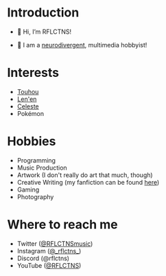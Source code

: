 # Introduction

- 👋 Hi, I’m RFLCTNS!

- 👀 I am a [neurodivergent](https://en.wikipedia.org/wiki/Neurodiversity), multimedia hobbyist!

# Interests
- [Touhou](https://en.touhouwiki.net/wiki/Touhou_Project)
- [Len'en](http://lenen.shoutwiki.com/wiki/Len'en_Project)
- [Celeste](http://celestegame.com)
- Pokémon

# Hobbies
- Programming
- Music Production
- Artwork (I don't really do art that much, though)
- Creative Writing (my fanfiction can be found [here](https://archiveofourown.org/users/rflctns_writes))
- Gaming
- Photography

# Where to reach me
- Twitter ([@RFLCTNSmusic](https://www.twitter.com/RFLCTNSmusic))
- Instagram ([@\_rflctns_](https://www.instagram.com/_rflctns_/))
- Discord (@rflctns)
- YouTube ([@RFLCTNS](https://www.youtube.com/@RFLCTNS))
